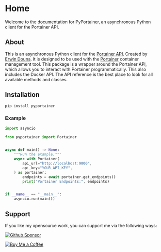 # Home

Welcome to the documentation for PyPortainer, an asynchronous Python client for the Portainer API.

## About
This is an asynchronous Python client for the [Portainer API](https://docs.portainer.io/api-docs/). Created by [Erwin Douna](https://github.com/erwindouna). It is designed to be used with the [Portainer](https://www.portainer.io/) container management tool.
This package is a wrapper around the Portainer API, which allows you to interact with Portainer programmatically. This also includes the Docker API.
The API reference is the best place to look for all available methods and classes.

## Installation

```bash
pip install pyportainer
```

### Example

```python
import asyncio

from pyportainer import Portainer


async def main() -> None:
    """Run the example."""
    async with Portainer(
        api_url="http://localhost:9000",
        api_key="YOUR_API_KEY",
    ) as portainer:
        endpoints = await portainer.get_endpoints()
        print("Portainer Endpoints:", endpoints)


if __name__ == "__main__":
    asyncio.run(main())
```

## Support
If you like my opensource work, you can support me via the following ways:

<a href="https://github.com/sponsors/erwindouna"><img src="https://img.shields.io/static/v1?label=Github%20Sponsor&message=%E2%9D%A4&logo=GitHub&color=%23fe8e86&style=flat-square&height=100" alt="Github Sponsor"></a>

<a href="https://buymeacoffee.com/edounae"><img src="https://www.buymeacoffee.com/assets/img/custom_images/orange_img.png" alt="Buy Me a Coffee"></a>
